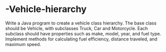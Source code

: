 # -Vehicle-hierarchy


 Write a Java program to create a vehicle class hierarchy. The base class
 should be Vehicle, with subclasses Truck, Car and Motorcycle. Each subclass
 should have properties such as make, model, year, and fuel type. Implement
 methods for calculating fuel efficiency, distance traveled, and maximum
 speed.
